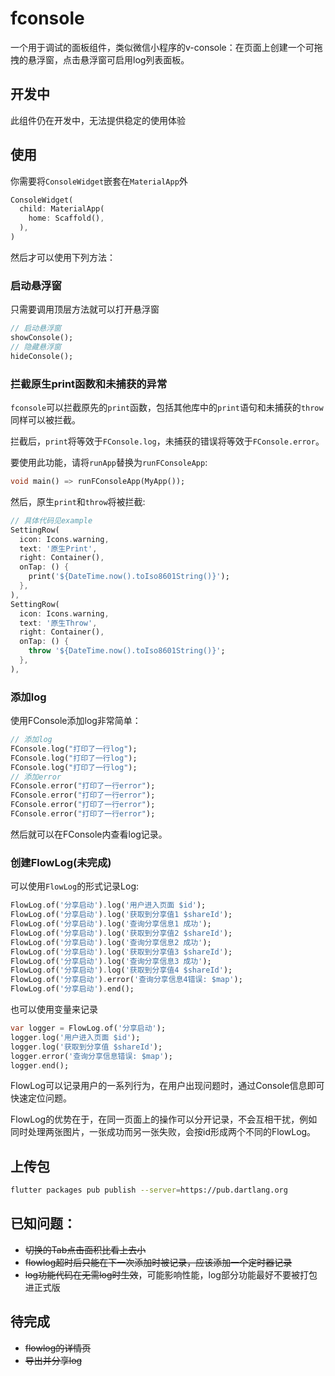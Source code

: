 # fconsole

一个用于调试的面板组件，类似微信小程序的v-console：在页面上创建一个可拖拽的悬浮窗，点击悬浮窗可启用log列表面板。


## 开发中

此组件仍在开发中，无法提供稳定的使用体验


## 使用

你需要将`ConsoleWidget`嵌套在`MaterialApp`外

```dart
ConsoleWidget(
  child: MaterialApp(
    home: Scaffold(),
  ),
)
```
然后才可以使用下列方法：

### 启动悬浮窗

只需要调用顶层方法就可以打开悬浮窗

```dart
// 启动悬浮窗
showConsole();
// 隐藏悬浮窗
hideConsole();
```

### 拦截原生print函数和未捕获的异常

`fconsole`可以拦截原先的`print`函数，包括其他库中的`print`语句和未捕获的`throw`同样可以被拦截。

拦截后，`print`将等效于`FConsole.log`，未捕获的错误将等效于`FConsole.error`。

要使用此功能，请将`runApp`替换为`runFConsoleApp`:

```dart
void main() => runFConsoleApp(MyApp());
```

然后，原生`print`和`throw`将被拦截:

```dart
// 具体代码见example
SettingRow(
  icon: Icons.warning,
  text: '原生Print',
  right: Container(),
  onTap: () {
    print('${DateTime.now().toIso8601String()}');
  },
),
SettingRow(
  icon: Icons.warning,
  text: '原生Throw',
  right: Container(),
  onTap: () {
    throw '${DateTime.now().toIso8601String()}';
  },
),
```


### 添加log
使用FConsole添加log非常简单：

```dart
// 添加log
FConsole.log("打印了一行log");
FConsole.log("打印了一行log");
FConsole.log("打印了一行log");
// 添加error
FConsole.error("打印了一行error");
FConsole.error("打印了一行error");
FConsole.error("打印了一行error");
FConsole.error("打印了一行error");
```

然后就可以在FConsole内查看log记录。

### 创建FlowLog(未完成)

可以使用`FlowLog`的形式记录Log:

```dart
FlowLog.of('分享启动').log('用户进入页面 $id');
FlowLog.of('分享启动').log('获取到分享值1 $shareId');
FlowLog.of('分享启动').log('查询分享信息1 成功');
FlowLog.of('分享启动').log('获取到分享值2 $shareId');
FlowLog.of('分享启动').log('查询分享信息2 成功');
FlowLog.of('分享启动').log('获取到分享值3 $shareId');
FlowLog.of('分享启动').log('查询分享信息3 成功');
FlowLog.of('分享启动').log('获取到分享值4 $shareId');
FlowLog.of('分享启动').error('查询分享信息4错误: $map');
FlowLog.of('分享启动').end();
```

也可以使用变量来记录

```dart
var logger = FlowLog.of('分享启动');
logger.log('用户进入页面 $id');
logger.log('获取到分享值 $shareId');
logger.error('查询分享信息错误: $map');
logger.end();
```
FlowLog可以记录用户的一系列行为，在用户出现问题时，通过Console信息即可快速定位问题。

FlowLog的优势在于，在同一页面上的操作可以分开记录，不会互相干扰，例如同时处理两张图片，一张成功而另一张失败，会按id形成两个不同的FlowLog。

## 上传包

```bash
flutter packages pub publish --server=https://pub.dartlang.org
```

## 已知问题：

- ~~切换的Tab点击面积比看上去小~~
- ~~flowlog超时后只能在下一次添加时被记录，应该添加一个定时器记录~~
- ~~log功能代码在无需log时生效~~，可能影响性能，log部分功能最好不要被打包进正式版

## 待完成
- ~~flowlog的详情页~~
- ~~导出并分享log~~

